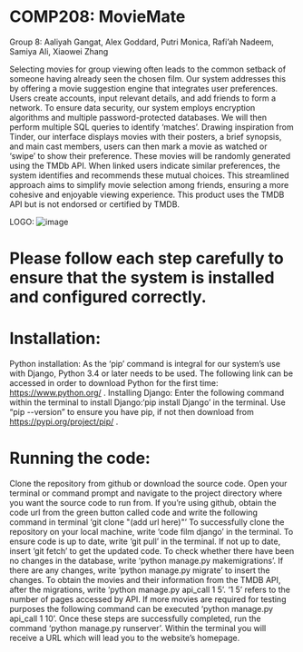 # COMP208: MovieMate
Group 8: Aaliyah Gangat, Alex Goddard, Putri Monica, Rafi’ah Nadeem, Samiya Ali, Xiaowei Zhang

Selecting movies for group viewing often leads to the common setback of someone having already seen the chosen film. Our system addresses this by offering a movie suggestion engine that integrates user preferences. Users create accounts, input relevant details, and add friends to form a network. To ensure data security, our system employs encryption algorithms and multiple password-protected databases. We will then perform multiple SQL queries to identify ‘matches’. Drawing inspiration from Tinder, our interface displays movies with their posters, a brief synopsis, and main cast members, users can then mark a movie as watched or ‘swipe’ to show their preference. These movies will be randomly generated using the TMDb API. When linked users indicate similar preferences, the system identifies and recommends these mutual choices. This streamlined approach aims to simplify movie selection among friends, ensuring a more cohesive and enjoyable viewing experience.
This product uses the TMDB API but is not endorsed or certified by TMDB.

LOGO: ![image](https://github.com/aals02/film-django/assets/54577192/75231f8f-92b8-447c-b08b-7338860f2a84)

# Please follow each step carefully to ensure that the system is installed and configured correctly.

# Installation:
Python installation: As the ‘pip’ command is integral for our system’s use with Django, Python 3.4 or later needs to be used. The following link can be accessed in order to download Python for the first time: https://www.python.org/ .
Installing Django: Enter the following command within the terminal to install Django:‘pip install Django’ in the terminal. Use “pip --version” to ensure you have pip, if not then download from https://pypi.org/project/pip/ .

# Running the code:
Clone the repository from github or download the source code.
Open your terminal or command prompt and navigate to the project directory where you want the source code to run from.
If you’re using github, obtain the code url from the green button called code and write the following command in terminal ‘git clone "(add url here)"’ 
To successfully clone the repository on your local machine, write ‘code film django’ in the terminal.
To ensure code is up to date, write ‘git pull’ in the terminal. If not up to date, insert ‘git fetch’ to get the updated code.
To check whether there have been no changes in the database, write ‘python manage.py makemigrations’. 
If there are any changes, write ‘python manage.py migrate’ to insert the changes.
To obtain the movies and their information from the TMDB API, after the migrations, write ‘python manage.py api_call 1 5’.
‘1 5’ refers to the number of pages accessed by API. If more movies are required for testing purposes the following command can be executed ‘python manage.py api_call 1 10’.
Once these steps are successfully completed, run the command ‘python manage.py runserver’.
Within the terminal you will receive a URL which will lead you to the website’s homepage.

